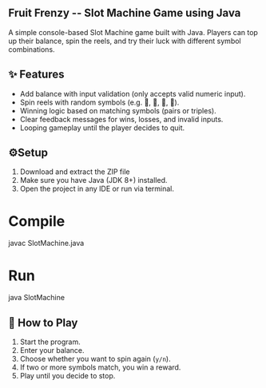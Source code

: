 ## Fruit Frenzy -- Slot Machine Game using Java

A simple console-based Slot Machine game built with Java.
Players can top up their balance, spin the reels, and try their luck with different symbol combinations.

## ✨ Features

* Add balance with input validation (only accepts valid numeric input).
* Spin reels with random symbols (e.g. 🍒, 🍋, 🍇, 🔔).
* Winning logic based on matching symbols (pairs or triples).
* Clear feedback messages for wins, losses, and invalid inputs.
* Looping gameplay until the player decides to quit.

## ⚙️Setup
1. Download and extract the ZIP file
2. Make sure you have Java (JDK 8+) installed.
3. Open the project in any IDE or run via terminal.
# Compile
javac SlotMachine.java
# Run
java SlotMachine

## 🚀 How to Play

1. Start the program.
2. Enter your balance.
3. Choose whether you want to spin again (`y/n`).
4. If two or more symbols match, you win a reward.
5. Play until you decide to stop.

